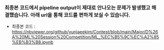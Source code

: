 ### 최종본 코드에서 pipeline output이 제대로 안나오는 문제가 발생했고 해결했습니다. 아래 url을 통해 코드를 편하게 보실 수 있습니다.
- 최종본 코드 : https://nbviewer.org/github/yunjaeekim/Contest/blob/main/Major/D%26A%20ML%20Session%20Competition/ML_%EC%B5%9C%EC%A2%85%EB%B3%B8.ipynb
